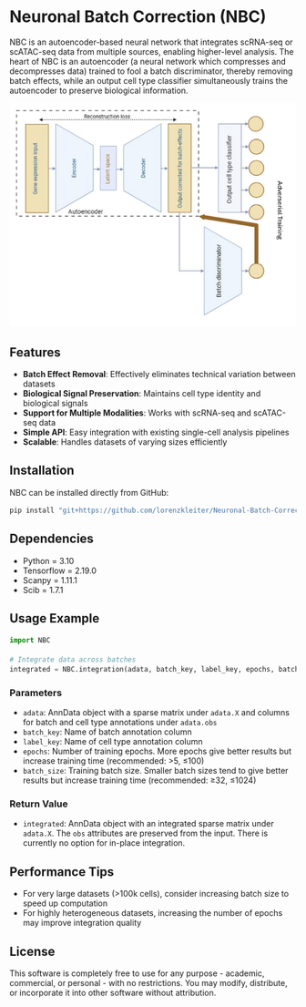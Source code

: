 # Neuronal Batch Correction (NBC)

NBC is an autoencoder-based neural network that integrates scRNA-seq or scATAC-seq data from multiple sources, enabling higher-level analysis. The heart of NBC is an autoencoder (a neural network which compresses and decompresses data) trained to fool a batch discriminator, thereby removing batch effects, while an output cell type classifier simultaneously trains the autoencoder to preserve biological information.

<p align="center">
  <img src="model.png" alt="NBC architecture diagram">
</p>

## Features

- **Batch Effect Removal**: Effectively eliminates technical variation between datasets
- **Biological Signal Preservation**: Maintains cell type identity and biological signals
- **Support for Multiple Modalities**: Works with scRNA-seq and scATAC-seq data
- **Simple API**: Easy integration with existing single-cell analysis pipelines
- **Scalable**: Handles datasets of varying sizes efficiently

## Installation

NBC can be installed directly from GitHub:

```bash
pip install "git+https://github.com/lorenzkleiter/Neuronal-Batch-Correction.git"
```

## Dependencies

- Python = 3.10
- Tensorflow = 2.19.0
- Scanpy = 1.11.1
- Scib = 1.7.1

## Usage Example

```python
import NBC 

# Integrate data across batches
integrated = NBC.integration(adata, batch_key, label_key, epochs, batch_size)
```

### Parameters

- `adata`: AnnData object with a sparse matrix under `adata.X` and columns for batch and cell type annotations under `adata.obs`
- `batch_key`: Name of batch annotation column
- `label_key`: Name of cell type annotation column
- `epochs`: Number of training epochs. More epochs give better results but increase training time (recommended: >5, ≤100)
- `batch_size`: Training batch size. Smaller batch sizes tend to give better results but increase training time (recommended: ≥32, ≤1024)

### Return Value

- `integrated`: AnnData object with an integrated sparse matrix under `adata.X`. The `obs` attributes are preserved from the input. There is currently no option for in-place integration.

## Performance Tips

- For very large datasets (>100k cells), consider increasing batch size to speed up computation
- For highly heterogeneous datasets, increasing the number of epochs may improve integration quality

## License
This software is completely free to use for any purpose - academic, commercial, or personal - with no restrictions. You may modify, distribute, or incorporate it into other software without attribution.

